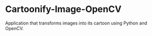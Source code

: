 # Cartoonify-Image-OpenCV
Application that transforms images into its cartoon using Python and OpenCV.
